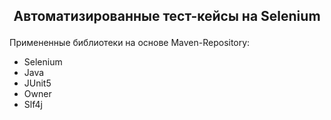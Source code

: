 ## <p align="center"> Автоматизированные тест-кейсы на Selenium </p>

Примененные библиотеки на основе Maven-Repository:
- Selenium
- Java
- JUnit5
- Owner
- Slf4j




